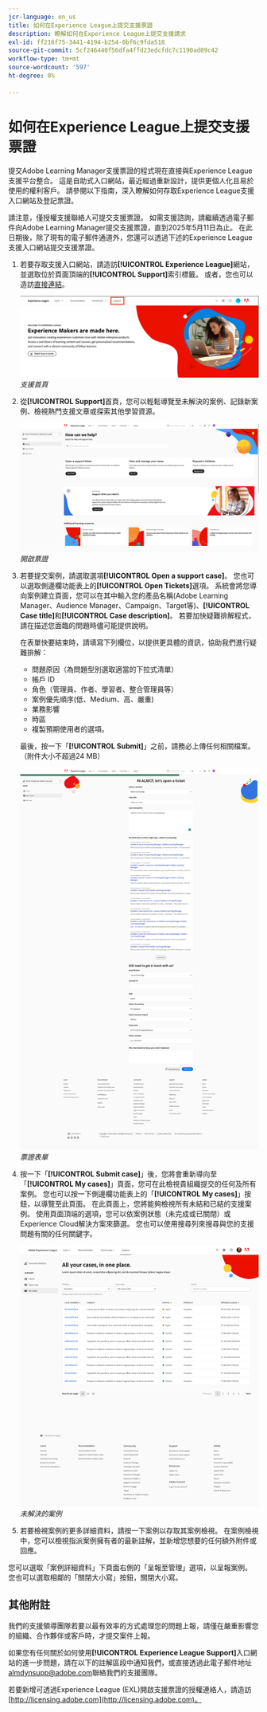 ```yaml
---
jcr-language: en_us
title: 如何在Experience League上提交支援票證
description: 瞭解如何在Experience League上提交支援請求
exl-id: ff216f75-3441-4194-b254-0bf6c9fda518
source-git-commit: 5cf246440f56dfa4ffd23edcfdc7c1190ad89c42
workflow-type: tm+mt
source-wordcount: '597'
ht-degree: 0%

---
```


# 如何在Experience League上提交支援票證

提交Adobe Learning Manager支援票證的程式現在直接與Experience League支援平台整合。 這是自助式入口網站，最近經過重新設計，提供更個人化且易於使用的權利客戶。 請參閱以下指南，深入瞭解如何存取Experience League支援入口網站及登記票證。

請注意，僅授權支援聯絡人可提交支援票證。 如需支援諮詢，請繼續透過電子郵件向Adobe Learning Manager提交支援票證，直到2025年5月11日為止。 在此日期後，除了現有的電子郵件通道外，您還可以透過下述的Experience League支援入口網站提交支援票證。

1. 若要存取支援入口網站，請造訪&#x200B;**[!UICONTROL Experience League]**&#x200B;網站，並選取位於頁面頂端的&#x200B;**[!UICONTROL Support]**&#x200B;索引標籤。 或者，您也可以造訪[直接連結](https://experienceleague.adobe.com/home?lang=zh-Hant#support)。

   ![](assets/support.png)
   _支援首頁_

2. 從&#x200B;**[!UICONTROL Support]**&#x200B;首頁，您可以輕鬆導覽至未解決的案例、記錄新案例、檢視熱門支援文章或探索其他學習資源。

   ![](assets/open-ticket.png)
   _開啟票證_

3. 若要提交案例，請選取選項&#x200B;**[!UICONTROL Open a support case]**。 您也可以選取側邊欄功能表上的&#x200B;**[!UICONTROL Open Tickets]**&#x200B;選項。 系統會將您導向案例建立頁面，您可以在其中輸入您的產品名稱(Adobe Learning Manager、Audience Manager、Campaign、Target等)、**[!UICONTROL Case title]**&#x200B;和&#x200B;**[!UICONTROL Case description]**。 若要加快疑難排解程式，請在描述您面臨的問題時儘可能提供說明。

   在表單快要結束時，請填寫下列欄位，以提供更具體的資訊，協助我們進行疑難排解：

   * 問題原因（為問題型別選取適當的下拉式清單）
   * 帳戶 ID
   * 角色（管理員、作者、學習者、整合管理員等）
   * 案例優先順序(低、Medium、高、嚴重)
   * 業務影響
   * 時區
   * 複製預期使用者的選項。

   最後，按一下「**[!UICONTROL Submit]**」之前，請務必上傳任何相關檔案。 （附件大小不超過24 MB）

   ![](assets/ticket-form.png)
   _票證表單_

4. 按一下「**[!UICONTROL Submit case]**」後，您將會重新導向至「**[!UICONTROL My cases]**」頁面，您可在此檢視貴組織提交的任何及所有案例。 您也可以按一下側邊欄功能表上的「**[!UICONTROL My cases]**」按鈕，以導覽至此頁面。 在此頁面上，您將能夠檢視所有未結和已結的支援案例。 使用頁面頂端的選項，您可以依案例狀態（未完成或已關閉）或Experience Cloud解決方案來篩選。 您也可以使用搜尋列來搜尋與您的支援問題有關的任何關鍵字。

   ![](assets/open-cases.png)
   _未解決的案例_

5. 若要檢視案例的更多詳細資料，請按一下案例以存取其案例檢視。 在案例檢視中，您可以檢視指派案例擁有者的最新註解，並新增您想要的任何額外附件或回應。

您可以選取「案例詳細資料」下頁面右側的「呈報至管理」選項，以呈報案例。 您也可以選取相鄰的「關閉大小寫」按鈕，關閉大小寫。

## 其他附註

我們的支援領導團隊若要以最有效率的方式處理您的問題上報，請僅在嚴重影響您的組織、合作夥伴或客戶時，才提交案件上報。

如果您有任何關於如何使用&#x200B;**[!UICONTROL Experience League Support]**&#x200B;入口網站的進一步問題，請在以下的註解區段中通知我們，或直接透過此電子郵件地址[almdynsupp@adobe.com](mailto:almdynsupp@adobe.com)聯絡我們的支援團隊。

若要新增可透過Experience League (EXL)開啟支援票證的授權連絡人，請造訪[http://licensing.adobe.com](http://licensing.adobe.com)。

